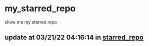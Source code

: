 # my_starred_repo
show me my starred repo

update at 03/21/22 04:16:14 in [starred_repo](./index.html)
---

